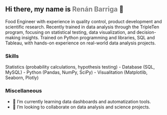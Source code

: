 ## Hi there, my name is <font color="gray"> Renán Barriga </font> 👋

Food Engineer with experience in quality control, product development and scientific research. Recently trained in data analysis through the TripleTen program, focusing on statistical testing, data visualization, and decision-making insights. Trained on Python programming and libraries, SQL and Tableau, with hands-on experience on real-world data analysis projects.

### Skills
Statistics (probability calculations, hypothesis testing)  -  Database (SQL, MySQL)  -  Python (Pandas, NumPy, SciPy)  -  Visualitation (Matplotlib, Seaborn, Plotly) 

### Miscellaneous
- 🌱 I’m currently learning data dashboards and automatization tools.
- 👯 I’m looking to collaborate on data analysis and science projects.
<!--
**barrepequi/barrepequi** is a ✨ _special_ ✨ repository because its `README.md` (this file) appears on your GitHub profile.

Here are some ideas to get you started:

- 🔭 I’m currently working on ...
- 🌱 I’m currently learning ...
- 👯 I’m looking to collaborate on ...
- 🤔 I’m looking for help with ...
- 💬 Ask me about ...
- 📫 How to reach me: ...
- ⚡ Fun fact: ...
-->
